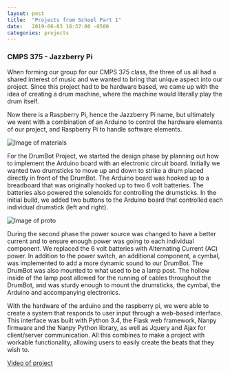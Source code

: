 ```yaml
---
layout: post
title:  "Projects from School Part 1"
date:   2019-06-03 18:37:00 -0500
categories: projects
---
```


### CMPS 375 - Jazzberry Pi

When forming our group for our CMPS 375 class, the three of us all had a shared interest of music and we wanted to bring that unique aspect into our project. Since this project had to be hardware based, we came up with the idea of creating a drum machine, where the machine would literally play the drum itself.

Now there is a Raspberry Pi, hence the Jazzberry Pi name, but ultimately we went with a combination of an Arduino to control the hardware elements of our project, and Raspberry Pi to handle software elements.

![Image of materials](https://undeadzant.github.io/img/materials.png)

For the DrumBot Project, we started the design phase by planning out how to implement the Arduino board with an electronic circuit board. Initially we wanted two drumsticks to move up and down to strike a drum placed directly in front of the DrumBot. The Arduino board was hooked up to a breadboard that was originally hooked up to two 6 volt batteries. The batteries also powered the solenoids for controlling the drumsticks. In the initial build, we added two buttons to the Arduino board that controlled each individual drumstick (left and right).

![Image of proto](https://undeadzant.github.io/img/earlyproto.png)

During the second phase  the power source was changed to have a better current and to ensure enough power was going to each individual component. We replaced the 6 volt batteries with Alternating Current (AC) power. In addition to the power switch, an additional component, a cymbal, was implemented to add a more dynamic sound to our DrumBot. The DrumBot was also mounted to what used to be a lamp post. The hollow inside of the lamp post allowed for the running of cables throughout the DrumBot, and was sturdy enough to mount the drumsticks, the cymbal, the Arduino and accompanying electronics.

With the hardware of the arduino and the raspberry pi, we were able to create a system that responds to user input through a web-based interface. This interface was built with Python 3.4, the Flask web framework, Nanpy firmware and the Nanpy Python library, as well as Jquery and Ajax for client/server communication. All this combines to make a project with workable functionality, allowing users to easily create the beats that they wish to.

[Video of project](https://www.youtube.com/watch?v=fc5ypkFRA6A "Check the demo here!")